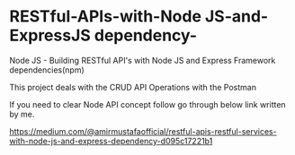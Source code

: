 # RESTful-APIs-with-Node JS-and-ExpressJS dependency-
Node JS - Building RESTful API's with Node JS and Express Framework dependencies(npm)

This project deals with the CRUD API Operations with the Postman


If you need to clear Node API concept follow go through below link written by me.

https://medium.com/@amirmustafaofficial/restful-apis-restful-services-with-node-js-and-express-dependency-d095c17221b1
